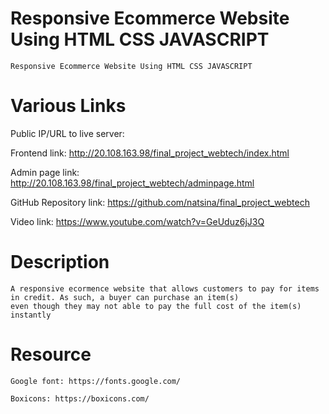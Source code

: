 # Responsive Ecommerce Website Using HTML CSS JAVASCRIPT

    Responsive Ecommerce Website Using HTML CSS JAVASCRIPT

# Various Links

Public IP/URL to live server:

Frontend link: http://20.108.163.98/final_project_webtech/index.html

Admin page link: http://20.108.163.98/final_project_webtech/adminpage.html

GitHub Repository link: https://github.com/natsina/final_project_webtech
   
Video link: https://www.youtube.com/watch?v=GeUduz6jJ3Q


# Description

    A responsive ecormence website that allows customers to pay for items in credit. As such, a buyer can purchase an item(s) 
    even though they may not able to pay the full cost of the item(s) instantly

# Resource

    Google font: https://fonts.google.com/

    Boxicons: https://boxicons.com/



